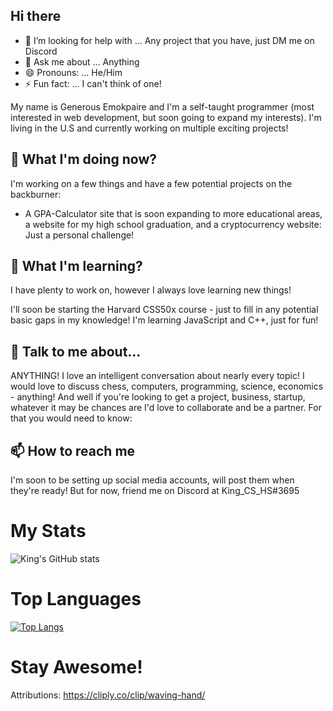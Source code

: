 ## Hi there 

- 🤔 I’m looking for help with ... Any project that you have, just DM me on Discord
- 💬 Ask me about ... Anything
- 😄 Pronouns: ... He/Him
- ⚡ Fun fact: ... I can't think of one!



My name is Generous Emokpaire and I'm a self-taught programmer (most interested in web development, but soon going to expand my interests). I'm living in the U.S and currently working on multiple exciting projects! 

## 🔭 What I'm doing now?

I'm working on a few things and have a few potential projects on the backburner:

- A GPA-Calculator site that is soon expanding to more educational areas, a website for my high school graduation, and a cryptocurrency website: Just a personal challenge!

## 🌱  What I'm learning?

I have plenty to work on, however I always love learning new things!

I'll soon be starting the Harvard CSS50x course - just to fill in any potential basic gaps in my knowledge!
I'm learning JavaScript and C++, just for fun!

## 💬 Talk to me about...

ANYTHING! I love an intelligent conversation about nearly every topic! I would love to discuss chess, computers, programming, science, economics - anything! And well if you're looking to get a project, business, startup, whatever it may be chances are I'd love to collaborate and be a partner. For that you would need to know:

## 📫  How to reach me

I'm soon to be setting up social media accounts, will post them when they're ready!
But for now, friend me on Discord at King_CS_HS#3695
# My Stats
![King's GitHub stats](https://github-readme-stats.vercel.app/api?username=theKing-coder68&show_icons=true&theme=cobalt)

# Top Languages
[![Top Langs](https://github-readme-stats.vercel.app/api/top-langs/?username=theKing-coder68&layout=compact&theme=cobalt)](https://github.com/anuraghazra/github-readme-stats)

# Stay Awesome!


Attributions:
https://cliply.co/clip/waving-hand/

